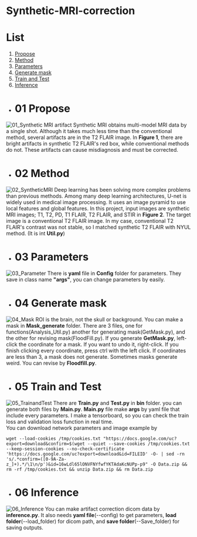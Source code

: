 # Synthetic-MRI-correction
# List
1. [Propose](#01-Propose)
2. [Method](#02-Method)
3. [Parameters](#03-Parameters)
4. [Generate mask](#04-Generate-mask)
5. [Train and Test](#05-Train-and-Test)
6. [Inference](#06-Inference)

- # 01 Propose
 ![01_Synthetic MRI artifact](https://user-images.githubusercontent.com/52817707/236194247-c426ba57-76b0-48a1-8380-e5a9eac0ce6c.png)
 Synthetic MRI obtains multi-model MRI data by a single shot. 
 Although it takes much less time than the conventional method, several artifacts are in the T2 FLAIR image. 
 In <b>Figure 1</b>, there are bright artifacts in synthetic T2 FLAIR's red box, while conventional methods do not. 
 These artifacts can cause misdiagnosis and must be corrected.<br>

- # 02 Method
 ![02_SyntheticMRI](https://user-images.githubusercontent.com/52817707/236370698-27464362-e816-425b-9bb9-69739062b780.png)
 Deep learning has been solving more complex problems than previous methods. 
 Among many deep learning architectures, U-net is widely used in medical image processing. 
 It uses an image pyramid to use local features and global features. 
 In this project, input images are synthetic MRI images; T1, T2, PD, T1 FLAIR, T2 FLAIR, and STIR in <b>Figure 2</b>. 
 The target image is a conventional T2 FLAIR image. 
 In my case, conventional T2 FLAIR's contrast was not stable, so I matched synthetic T2 FLAIR with NYUL method. (It is int <b>Util.py</b>)<br>

- # 03 Parameters
 ![03_Parameter](https://user-images.githubusercontent.com/52817707/236402874-6baacc7d-9c70-44a2-84c9-e997c76bbf93.png)
 There is <b>yaml</b> file in <b>Config</b> folder for parameters. 
 They save in class name <b>"args"</b>, you can change parameters by easily.<br>

- # 04 Generate mask
 ![04_Mask](https://user-images.githubusercontent.com/52817707/236408448-1ff6ccf8-6860-4468-9290-9bb1829ab759.png)
 ROI is the brain, not the skull or background. You can make a mask in <b>Mask_generate</b> folder. 
 There are 3 files, one for functions(Analysis_Util.py) another for generating mask(GetMask.py), and the other for revising mask(FloodFill.py).
 If you generate <b>GetMask.py</b>, left-click the coordinate for a mask. If you want to undo it, right-click. If you finish clicking every coordinate, press ctrl with the left click.
 If coordinates are less than 3, a mask does not generate. Sometimes masks generate weird. You can revise by <b>Floodfill.py</b>.<br>
 
- # 05 Train and Test 
 ![05_TrainandTest](https://user-images.githubusercontent.com/52817707/236405989-75a6391f-d1a3-40ba-ae85-d4948a92efb7.png)
 There are <b>Train.py</b> and <b>Test.py</b> in <b>bin</b> folder. you can generate both files by <b>Main.py</b>.
 <b>Main.py</b> file make <b>args</b> by yaml file that include every parameters. I make a tensorboard, so you can check the train loss and validation loss function in real time. <br>
 You can download network parameters and image example by <br>
 ```
 wget --load-cookies /tmp/cookies.txt "https://docs.google.com/uc?export=download&confirm=$(wget --quiet --save-cookies /tmp/cookies.txt --keep-session-cookies --no-check-certificate 'https://docs.google.com/uc?export=download&id=FILEID' -O- | sed -rn 's/.*confirm=([0-9A-Za-z_]+).*/\1\n/p')&id=16wLdl65lONVFNYfwfYKTAdaKcNUPp-p9" -O Data.zip && rm -rf /tmp/cookies.txt && unzip Data.zip && rm Data.zip
 ```

- # 06 Inference
 ![06_Inference](https://user-images.githubusercontent.com/52817707/236796153-5e465492-221d-4d44-9bbd-5aa9904bee79.png)
 You can make artifact correction dicom data by <b>inference.py</b>. It also needs <b>yaml file</b>(--config) to get parameters, <b>load folder</b>(--load_folder) for dicom path, and <b>save folder</b>(--Save_folder) for saving outputs.